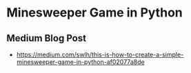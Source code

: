 # Minesweeper Game in Python

## Medium Blog Post

- https://medium.com/swlh/this-is-how-to-create-a-simple-minesweeper-game-in-python-af02077a8de